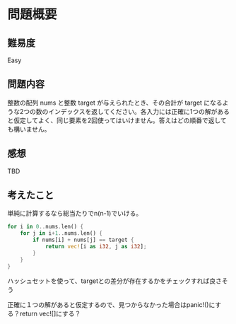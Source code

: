 # 問題概要

## 難易度

Easy

## 問題内容

整数の配列 nums と整数 target が与えられたとき、その合計が target になるような2つの数のインデックスを返してください。各入力には正確に1つの解があると仮定してよく、同じ要素を2回使ってはいけません。答えはどの順番で返しても構いません。

## 感想

TBD

## 考えたこと

単純に計算するなら総当たりでn(n-1)でいける。

```rust
for i in 0..nums.len() {
    for j in i+1..nums.len() {
        if nums[i] + nums[j] == target {
            return vec![i as i32, j as i32];
        }
    }
}
```

ハッシュセットを使って、targetとの差分が存在するかをチェックすれば良さそう


正確に１つの解があると仮定するので、見つからなかった場合はpanic!()にする？return vec![]にする？